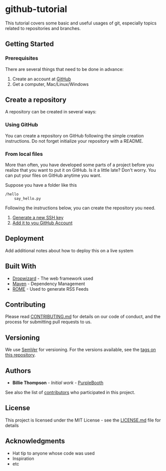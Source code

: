 # github-tutorial
This tutorial covers some basic and useful usages of git, especially topics related to repositories and branches.

## Getting Started

### Prerequisites

There are several things that need to be done in advance:
1. Create an account at [GitHub](https://pages.github.com/)
2. Get a computer, Mac/Linux/Windows


## Create a repository

A repository can be created in several ways:

### Using GitHub

You can create a repository on GitHub following the simple creation instructions. Do not forget initialize your repository with a README.

### From local files

More than often, you have developed some parts of a project before you realize that you want to put it on GitHub. Is it a little late? Don't worry. You can put your files on GitHub anytime you want.

Suppose you have a folder like this
```
/hello
    say_hello.py
```
Following the instructions below, you can create the repository you need.
1. [Generate a new SSH key](https://help.github.com/articles/generating-a-new-ssh-key-and-adding-it-to-the-ssh-agent/)
2. [Add it to you GitHub Account](https://help.github.com/articles/adding-a-new-gpg-key-to-your-github-account/)

## Deployment

Add additional notes about how to deploy this on a live system

## Built With

* [Dropwizard](http://www.dropwizard.io/1.0.2/docs/) - The web framework used
* [Maven](https://maven.apache.org/) - Dependency Management
* [ROME](https://rometools.github.io/rome/) - Used to generate RSS Feeds

## Contributing

Please read [CONTRIBUTING.md](https://gist.github.com/PurpleBooth/b24679402957c63ec426) for details on our code of conduct, and the process for submitting pull requests to us.

## Versioning

We use [SemVer](http://semver.org/) for versioning. For the versions available, see the [tags on this repository](https://github.com/your/project/tags). 

## Authors

* **Billie Thompson** - *Initial work* - [PurpleBooth](https://github.com/PurpleBooth)

See also the list of [contributors](https://github.com/your/project/contributors) who participated in this project.

## License

This project is licensed under the MIT License - see the [LICENSE.md](LICENSE.md) file for details

## Acknowledgments

* Hat tip to anyone whose code was used
* Inspiration
* etc
